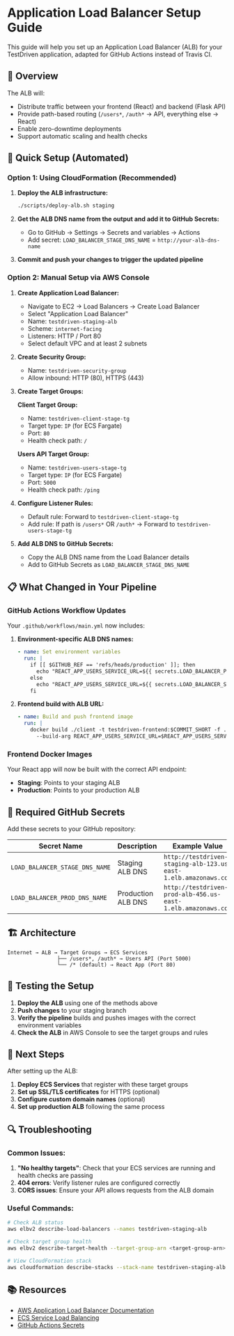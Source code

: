 # Application Load Balancer Setup Guide

This guide will help you set up an Application Load Balancer (ALB) for your TestDriven application, adapted for GitHub Actions instead of Travis CI.

## 🎯 Overview

The ALB will:
- Distribute traffic between your frontend (React) and backend (Flask API)
- Provide path-based routing (`/users*`, `/auth*` → API, everything else → React)
- Enable zero-downtime deployments
- Support automatic scaling and health checks

## 🚀 Quick Setup (Automated)

### Option 1: Using CloudFormation (Recommended)

1. **Deploy the ALB infrastructure:**
   ```bash
   ./scripts/deploy-alb.sh staging
   ```

2. **Get the ALB DNS name from the output and add it to GitHub Secrets:**
   - Go to GitHub → Settings → Secrets and variables → Actions
   - Add secret: `LOAD_BALANCER_STAGE_DNS_NAME` = `http://your-alb-dns-name`

3. **Commit and push your changes to trigger the updated pipeline**

### Option 2: Manual Setup via AWS Console

1. **Create Application Load Balancer:**
   - Navigate to EC2 → Load Balancers → Create Load Balancer
   - Select "Application Load Balancer"
   - Name: `testdriven-staging-alb`
   - Scheme: `internet-facing`
   - Listeners: HTTP / Port 80
   - Select default VPC and at least 2 subnets

2. **Create Security Group:**
   - Name: `testdriven-security-group`
   - Allow inbound: HTTP (80), HTTPS (443)

3. **Create Target Groups:**
   
   **Client Target Group:**
   - Name: `testdriven-client-stage-tg`
   - Target type: `IP` (for ECS Fargate)
   - Port: `80`
   - Health check path: `/`
   
   **Users API Target Group:**
   - Name: `testdriven-users-stage-tg`
   - Target type: `IP` (for ECS Fargate)
   - Port: `5000`
   - Health check path: `/ping`

4. **Configure Listener Rules:**
   - Default rule: Forward to `testdriven-client-stage-tg`
   - Add rule: If path is `/users*` OR `/auth*` → Forward to `testdriven-users-stage-tg`

5. **Add ALB DNS to GitHub Secrets:**
   - Copy the ALB DNS name from the Load Balancer details
   - Add to GitHub Secrets as `LOAD_BALANCER_STAGE_DNS_NAME`

## 📋 What Changed in Your Pipeline

### GitHub Actions Workflow Updates

Your `.github/workflows/main.yml` now includes:

1. **Environment-specific ALB DNS names:**
   ```yaml
   - name: Set environment variables
     run: |
       if [[ $GITHUB_REF == 'refs/heads/production' ]]; then
         echo "REACT_APP_USERS_SERVICE_URL=${{ secrets.LOAD_BALANCER_PROD_DNS_NAME }}" >> $GITHUB_ENV
       else
         echo "REACT_APP_USERS_SERVICE_URL=${{ secrets.LOAD_BALANCER_STAGE_DNS_NAME }}" >> $GITHUB_ENV
       fi
   ```

2. **Frontend build with ALB URL:**
   ```yaml
   - name: Build and push frontend image
     run: |
       docker build ./client -t testdriven-frontend:$COMMIT_SHORT -f ./client/Dockerfile-$DOCKER_ENV \
         --build-arg REACT_APP_USERS_SERVICE_URL=$REACT_APP_USERS_SERVICE_URL
   ```

### Frontend Docker Images

Your React app will now be built with the correct API endpoint:
- **Staging**: Points to your staging ALB
- **Production**: Points to your production ALB

## 🔧 Required GitHub Secrets

Add these secrets to your GitHub repository:

| Secret Name | Description | Example Value |
|-------------|-------------|---------------|
| `LOAD_BALANCER_STAGE_DNS_NAME` | Staging ALB DNS | `http://testdriven-staging-alb-123.us-east-1.elb.amazonaws.com` |
| `LOAD_BALANCER_PROD_DNS_NAME` | Production ALB DNS | `http://testdriven-prod-alb-456.us-east-1.elb.amazonaws.com` |

## 🏗️ Architecture

```
Internet → ALB → Target Groups → ECS Services
                ├── /users*, /auth* → Users API (Port 5000)
                └── /* (default) → React App (Port 80)
```

## 🧪 Testing the Setup

1. **Deploy the ALB** using one of the methods above
2. **Push changes** to your staging branch
3. **Verify the pipeline** builds and pushes images with the correct environment variables
4. **Check the ALB** in AWS Console to see the target groups and rules

## 🚀 Next Steps

After setting up the ALB:

1. **Deploy ECS Services** that register with these target groups
2. **Set up SSL/TLS certificates** for HTTPS (optional)
3. **Configure custom domain names** (optional)
4. **Set up production ALB** following the same process

## 🔍 Troubleshooting

### Common Issues:

1. **"No healthy targets"**: Check that your ECS services are running and health checks are passing
2. **404 errors**: Verify listener rules are configured correctly
3. **CORS issues**: Ensure your API allows requests from the ALB domain

### Useful Commands:

```bash
# Check ALB status
aws elbv2 describe-load-balancers --names testdriven-staging-alb

# Check target group health
aws elbv2 describe-target-health --target-group-arn <target-group-arn>

# View CloudFormation stack
aws cloudformation describe-stacks --stack-name testdriven-staging-alb
```

## 📚 Resources

- [AWS Application Load Balancer Documentation](https://docs.aws.amazon.com/elasticloadbalancing/latest/application/)
- [ECS Service Load Balancing](https://docs.aws.amazon.com/AmazonECS/latest/developerguide/service-load-balancing.html)
- [GitHub Actions Secrets](https://docs.github.com/en/actions/security-guides/encrypted-secrets)
